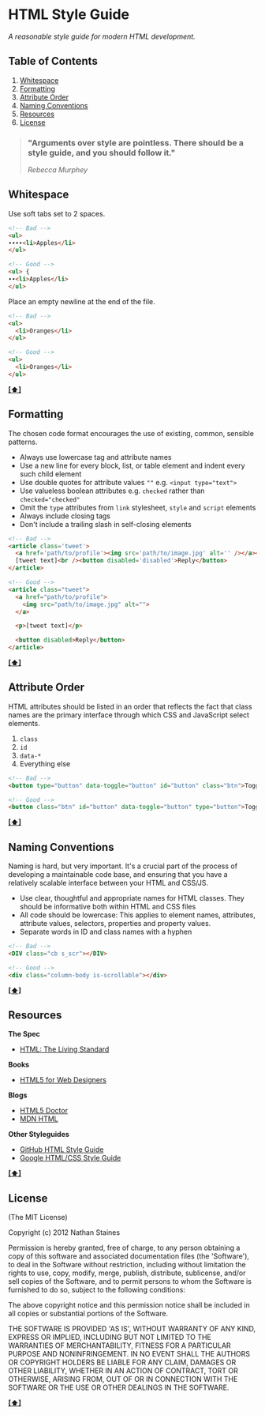 # HTML Style Guide

*A reasonable style guide for modern HTML development.*

## <a name='TOC'>Table of Contents</a>

1. [Whitespace](#whitespace)
1. [Formatting](#formatting)
1. [Attribute Order](#attribute-order)
1. [Naming Conventions](#naming-conventions)
1. [Resources](#resources)
1. [License](#license)

> ### "Arguments over style are pointless. There should be a style guide, and you should follow it."
>*Rebecca Murphey*

## <a name='whitespace'>Whitespace</a>

Use soft tabs set to 2 spaces.

```html
<!-- Bad -->
<ul>
∙∙∙∙<li>Apples</li>
</ul>

<!-- Good -->
<ul> {
∙∙<li>Apples</li>
</ul>
```

Place an empty newline at the end of the file.

```html
<!-- Bad -->
<ul>
  <li>Oranges</li>
</ul>
```

```html
<!-- Good -->
<ul>
  <li>Oranges</li>
</ul>

```

**[[⬆]](#TOC)**

## <a name='formatting'>Formatting</a>

The chosen code format encourages the use of existing, common, sensible patterns.

+ Always use lowercase tag and attribute names
+ Use a new line for every block, list, or table element and indent every such child element
+ Use double quotes for attribute values `""` e.g. `<input type="text">`
+ Use valueless boolean attributes e.g. `checked` rather than `checked="checked"`
+ Omit the `type` attributes from `link` stylesheet, `style` and `script` elements
+ Always include closing tags
+ Don't include a trailing slash in self-closing elements

```html
<!-- Bad -->
<article class='tweet'>
  <a href='path/to/profile'><img src='path/to/image.jpg' alt='' /></a><br />
  [tweet text]<br /><button disabled='disabled'>Reply</button>
</article>

<!-- Good -->
<article class="tweet">
  <a href="path/to/profile">
    <img src="path/to/image.jpg" alt="">
  </a>

  <p>[tweet text]</p>

  <button disabled>Reply</button>
</article>
```

**[[⬆]](#TOC)**

## <a name='attribute-order'>Attribute Order</a>

HTML attributes should be listed in an order that reflects the fact that class names are the primary interface through which CSS and JavaScript select elements.

1. `class`
1. `id`
1. `data-*`
1. Everything else

```html
<!-- Bad -->
<button type="button" data-toggle="button" id="button" class="btn">Toggle</button>

<!-- Good -->
<button class="btn" id="button" data-toggle="button" type="button">Toggle</button>
```

**[[⬆]](#TOC)**

## <a name='naming-conventions'>Naming Conventions</a>

Naming is hard, but very important. It's a crucial part of the process of developing a maintainable code base, and ensuring that you have a relatively scalable interface between your HTML and CSS/JS.

+ Use clear, thoughtful and appropriate names for HTML classes. They should be informative both within HTML and CSS files
+ All code should be lowercase: This applies to element names, attributes, attribute values, selectors, properties and property values.
+ Separate words in ID and class names with a hyphen

```html
<!-- Bad -->
<DIV class="cb s_scr"></DIV>

<!-- Good -->
<div class="column-body is-scrollable"></div>
```

**[[⬆]](#TOC)**

## <a name='resources'>Resources</a>

**The Spec**

+ [HTML: The Living Standard](http://developers.whatwg.org/)

**Books**

+ [HTML5 for Web Designers](http://www.abookapart.com/products/html5-for-web-designers)

**Blogs**

+ [HTML5 Doctor](http://html5doctor.com/)
+ [MDN HTML](https://developer.mozilla.org/en/docs/HTML)

**Other Styleguides**

+ [GitHub HTML Style Guide](https://github.com/styleguide/html)
+ [Google HTML/CSS Style Guide](http://google-styleguide.googlecode.com/svn/trunk/htmlcssguide.xml)

**[[⬆]](#TOC)**

## <a name='license'>License</a>

(The MIT License)

Copyright (c) 2012 Nathan Staines

Permission is hereby granted, free of charge, to any person obtaining
a copy of this software and associated documentation files (the
'Software'), to deal in the Software without restriction, including
without limitation the rights to use, copy, modify, merge, publish,
distribute, sublicense, and/or sell copies of the Software, and to
permit persons to whom the Software is furnished to do so, subject to
the following conditions:

The above copyright notice and this permission notice shall be
included in all copies or substantial portions of the Software.

THE SOFTWARE IS PROVIDED 'AS IS', WITHOUT WARRANTY OF ANY KIND,
EXPRESS OR IMPLIED, INCLUDING BUT NOT LIMITED TO THE WARRANTIES OF
MERCHANTABILITY, FITNESS FOR A PARTICULAR PURPOSE AND NONINFRINGEMENT.
IN NO EVENT SHALL THE AUTHORS OR COPYRIGHT HOLDERS BE LIABLE FOR ANY
CLAIM, DAMAGES OR OTHER LIABILITY, WHETHER IN AN ACTION OF CONTRACT,
TORT OR OTHERWISE, ARISING FROM, OUT OF OR IN CONNECTION WITH THE
SOFTWARE OR THE USE OR OTHER DEALINGS IN THE SOFTWARE.

**[[⬆]](#TOC)**
